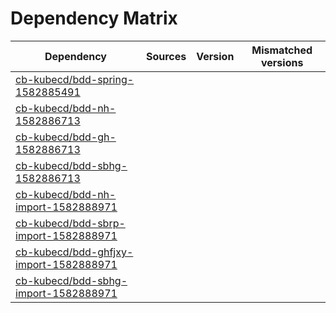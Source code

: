 # Dependency Matrix

Dependency | Sources | Version | Mismatched versions
---------- | ------- | ------- | -------------------
[cb-kubecd/bdd-spring-1582885491](https://github.com/cb-kubecd/bdd-spring-1582885491.git) |  | []() | 
[cb-kubecd/bdd-nh-1582886713](https://github.com/cb-kubecd/bdd-nh-1582886713.git) |  | []() | 
[cb-kubecd/bdd-gh-1582886713](https://github.com/cb-kubecd/bdd-gh-1582886713.git) |  | []() | 
[cb-kubecd/bdd-sbhg-1582886713](https://github.com/cb-kubecd/bdd-sbhg-1582886713.git) |  | []() | 
[cb-kubecd/bdd-nh-import-1582888971](https://github.com/cb-kubecd/bdd-nh-import-1582888971.git) |  | []() | 
[cb-kubecd/bdd-sbrp-import-1582888971](https://github.com/cb-kubecd/bdd-sbrp-import-1582888971.git) |  | []() | 
[cb-kubecd/bdd-ghfjxy-import-1582888971](https://github.com/cb-kubecd/bdd-ghfjxy-import-1582888971.git) |  | []() | 
[cb-kubecd/bdd-sbhg-import-1582888971](https://github.com/cb-kubecd/bdd-sbhg-import-1582888971.git) |  | []() | 
